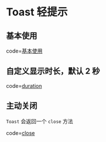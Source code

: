 # Toast 轻提示

## 基本使用

code=[基本使用](toast)

## 自定义显示时长，默认 2 秒

code=[duration](toast_duration)

## 主动关闭

`Toast` 会返回一个 `close` 方法

code=[close](toast_close)
